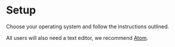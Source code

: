 # Setup

Choose your operating system and follow the instructions outlined.

All users will also need a text editor, we recommend [Atom](https://atom.io/).
